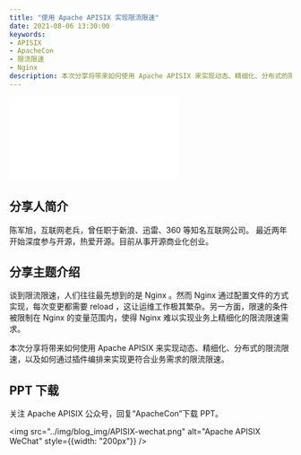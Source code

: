 ```yaml
---
title: "使用 Apache APISIX 实现限流限速"
date: 2021-08-06 13:30:00
keywords:
- APISIX
- ApacheCon
- 限流限速
- Nginx
description: 本次分享将带来如何使用 Apache APISIX 来实现动态、精细化、分布式的限流限速，以及如何通过插件编排来实现更符合业务需求的限流限速。
---
```


<!-- markdownlint-disable -->

<iframe src="//player.bilibili.com/player.html?aid=674805891&bvid=BV19U4y177Vh&cid=388403877&page=1" frameborder="0" scrolling="no" allowfullscreen="true" style={{width:"100%", maxHeight: "calc(100vw / 5 * 3)", height: "calc(100vh / 5 * 3)"}}></iframe>

## 分享人简介

陈军旭，互联网老兵，曾任职于新浪、迅雷、360 等知名互联网公司。 最近两年开始深度参与开源，热爱开源。目前从事开源商业化创业。

## 分享主题介绍

谈到限流限速，人们往往最先想到的是 Nginx 。然而 Nginx 通过配置文件的方式实现，每次变更都需要 reload ，这让运维工作极其繁杂。另一方面，限速的条件被限制在 Nginx 的变量范围内，使得 Nginx 难以实现业务上精细化的限流限速需求。

本次分享将带来如何使用 Apache APISIX 来实现动态、精细化、分布式的限流限速，以及如何通过插件编排来实现更符合业务需求的限流限速。

## PPT 下载

关注 Apache APISIX 公众号，回复“ApacheCon”下载 PPT。

<img src="../img/blog_img/APISIX-wechat.png" alt="Apache APISIX WeChat" style={{width: "200px"}} />
